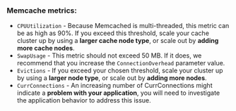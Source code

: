 ### Memcache metrics:
* `CPUUtilization` - Because Memcached is multi-threaded, this metric can be as high as 90%. If you exceed this threshold, scale your cache cluster up by using a **larger cache node type**, or scale out by **adding more cache nodes**.
* `SwapUsage` - This metric should not exceed 50 MB. If it does, we recommend that you increase the `ConnectionOverhead` parameter value.
* `Evictions` - If you exceed your chosen threshold, scale your cluster up by using a **larger node type**, or scale out by **adding more nodes**.
* `CurrConnections` - An increasing number of CurrConnections might indicate a **problem with your application**, you will need to investigate the application behavior to address this issue.

